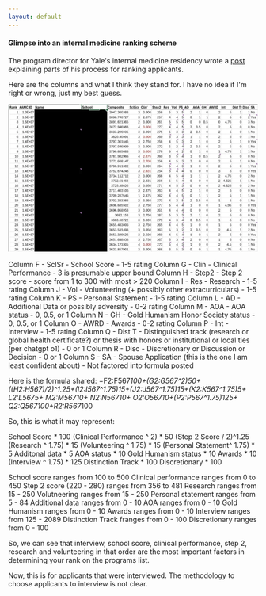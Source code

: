 ```yaml
---
layout: default
---
```


#### Glimpse into an internal medicine ranking scheme

The program director for Yale's internal medicine residency wrote a [post](https://medicine.yale.edu/news-article/recruitment-is-everything/) explaining parts of his process for ranking applicants. 

Here are the columns and what I think they stand for. I have no idea if I'm right or wrong, just my best guess. 

![<img src="rank-snippet-yale.png" width="50"/>](/posts_code/rank-snippet-yale.png)

Column F - SclSr - School Score - 1-5 rating
Column G - Clin - Clinical Performance - 3 is presumable upper bound
Column H - Step2 - Step 2 score - score from 1 to 300 with most > 220
Column I - Res - Research - 1-5 rating
Column J - Vol - Volunteering (+ possibly other extracurriculars) - 1-5 rating
Column K - PS - Personal Statement - 1-5 rating
Column L - AD - Additional Data or possibly adversity - 0-2 rating
Column M - AOA - AOA status - 0, 0.5, or 1
Column N - GH - Gold Humanism Honor Society status - 0, 0.5, or 1
Column O - AWRD - Awards - 0-2 rating
Column P - Int - Interview - 1-5 rating
Column Q - Dist T - Distinguished track (research or global health certificate?) or thesis with honors or institutional or local ties (per chatgpt o1) - 0 or 1
Column R - Disc - Discretionary or Discussion or Decision - 0 or 1
Column S - SA - Spouse Application (this is the one I am least confident about) - Not factored into formula posted

Here is the formula shared: 
	=F2:F567*100+(G2:G567^2)*50+((H2:H567)/2)^1.25+(I2:I567^1.75)*15+(J2:J567^1.75)*15+(K2:K567^1.75)*5+ L2:L567*5+ M2:M567*10+ N2:N567*10+ O2:O567*10+(P2:P567^1.75)*125+ Q2:Q567*100+R2:R567*100

So, this is what it may represent: 

School Score * 100 
(Clinical Performance ^ 2) * 50
(Step 2 Score / 2)^1.25
(Research ^ 1.75) * 15
(Volunteering ^ 1.75) * 15
(Personal Statement^ 1.75) * 5
Additonal data * 5
AOA status * 10
Gold Humanism status * 10
Awards * 10
(Interview ^ 1.75) * 125
Distinction Track * 100
Discretionary * 100

School score ranges from 100 to 500
Clinical performance ranges from 0 to 450
Step 2 score (220 - 280) ranges from 356 to 481
Research ranges from 15 - 250
Volutneering ranges from 15 - 250
Personal statement ranges from 5 - 84
Additional data ranges from 0 - 10
AOA ranges from 0 - 10
Gold Humanism ranges from 0 - 10
Awards ranges from 0 - 10
Interview ranges from 125 - 2089
Distinction Track franges from 0 - 100
Discretionary ranges from 0 - 100

So, we can see that interview, school score, clinical performance, step 2, research and volunteering in that order are the most important factors in determining your rank on the programs list. 


Now, this is for applicants that were interviewed. The methodology to choose applicants to interview is not clear. 


